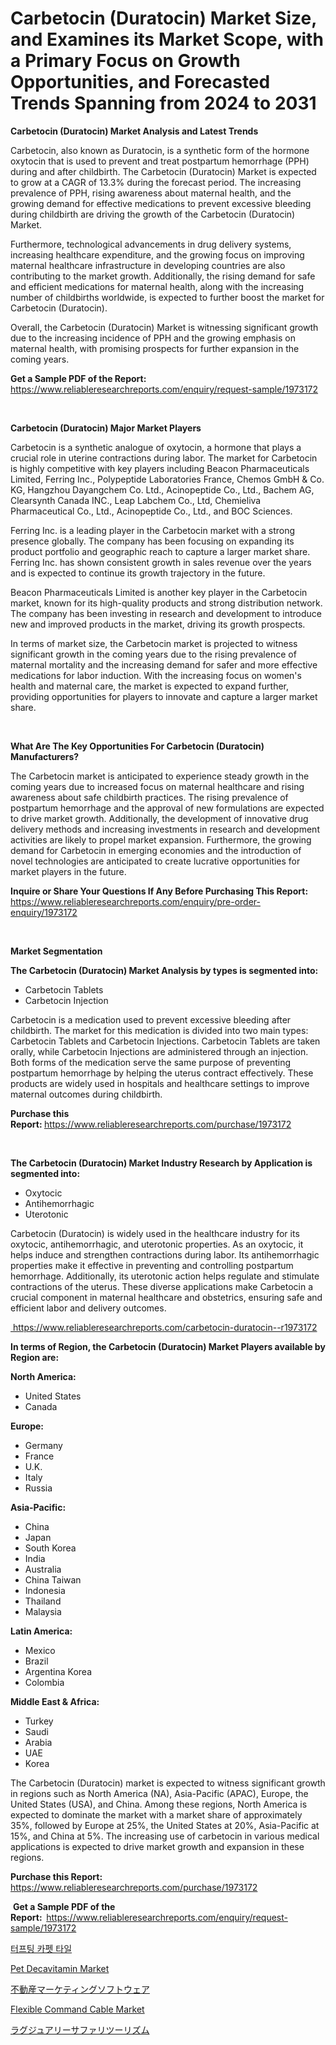 <p><h1>Carbetocin (Duratocin) Market Size, and Examines its Market Scope, with a Primary Focus on Growth Opportunities, and Forecasted Trends Spanning from 2024 to 2031</h1></p><p><strong>Carbetocin (Duratocin) Market Analysis and Latest Trends</strong></p>
<p><p>Carbetocin, also known as Duratocin, is a synthetic form of the hormone oxytocin that is used to prevent and treat postpartum hemorrhage (PPH) during and after childbirth. The Carbetocin (Duratocin) Market is expected to grow at a CAGR of 13.3% during the forecast period. The increasing prevalence of PPH, rising awareness about maternal health, and the growing demand for effective medications to prevent excessive bleeding during childbirth are driving the growth of the Carbetocin (Duratocin) Market.</p><p>Furthermore, technological advancements in drug delivery systems, increasing healthcare expenditure, and the growing focus on improving maternal healthcare infrastructure in developing countries are also contributing to the market growth. Additionally, the rising demand for safe and efficient medications for maternal health, along with the increasing number of childbirths worldwide, is expected to further boost the market for Carbetocin (Duratocin).</p><p>Overall, the Carbetocin (Duratocin) Market is witnessing significant growth due to the increasing incidence of PPH and the growing emphasis on maternal health, with promising prospects for further expansion in the coming years.</p></p>
<p><strong>Get a Sample PDF of the Report:&nbsp;</strong> <a href="https://www.reliableresearchreports.com/enquiry/request-sample/1973172">https://www.reliableresearchreports.com/enquiry/request-sample/1973172</a></p>
<p>&nbsp;</p>
<p><strong>Carbetocin (Duratocin) Major Market Players</strong></p>
<p><p>Carbetocin is a synthetic analogue of oxytocin, a hormone that plays a crucial role in uterine contractions during labor. The market for Carbetocin is highly competitive with key players including Beacon Pharmaceuticals Limited, Ferring Inc., Polypeptide Laboratories France, Chemos GmbH & Co. KG, Hangzhou Dayangchem Co. Ltd., Acinopeptide Co., Ltd., Bachem AG, Clearsynth Canada INC., Leap Labchem Co., Ltd, Chemieliva Pharmaceutical Co., Ltd., Acinopeptide Co., Ltd., and BOC Sciences.</p><p>Ferring Inc. is a leading player in the Carbetocin market with a strong presence globally. The company has been focusing on expanding its product portfolio and geographic reach to capture a larger market share. Ferring Inc. has shown consistent growth in sales revenue over the years and is expected to continue its growth trajectory in the future.</p><p>Beacon Pharmaceuticals Limited is another key player in the Carbetocin market, known for its high-quality products and strong distribution network. The company has been investing in research and development to introduce new and improved products in the market, driving its growth prospects.</p><p>In terms of market size, the Carbetocin market is projected to witness significant growth in the coming years due to the rising prevalence of maternal mortality and the increasing demand for safer and more effective medications for labor induction. With the increasing focus on women's health and maternal care, the market is expected to expand further, providing opportunities for players to innovate and capture a larger market share.</p></p>
<p>&nbsp;</p>
<p><strong>What Are The Key Opportunities For Carbetocin (Duratocin) Manufacturers?</strong></p>
<p><p>The Carbetocin market is anticipated to experience steady growth in the coming years due to increased focus on maternal healthcare and rising awareness about safe childbirth practices. The rising prevalence of postpartum hemorrhage and the approval of new formulations are expected to drive market growth. Additionally, the development of innovative drug delivery methods and increasing investments in research and development activities are likely to propel market expansion. Furthermore, the growing demand for Carbetocin in emerging economies and the introduction of novel technologies are anticipated to create lucrative opportunities for market players in the future.</p></p>
<p><strong>Inquire or Share Your Questions If Any Before Purchasing This Report:</strong> <a href="https://www.reliableresearchreports.com/enquiry/pre-order-enquiry/1973172">https://www.reliableresearchreports.com/enquiry/pre-order-enquiry/1973172</a></p>
<p>&nbsp;</p>
<p><strong>Market Segmentation</strong></p>
<p><strong>The Carbetocin (Duratocin) Market Analysis by types is segmented into:</strong></p>
<p><ul><li>Carbetocin Tablets</li><li>Carbetocin Injection</li></ul></p>
<p><p>Carbetocin is a medication used to prevent excessive bleeding after childbirth. The market for this medication is divided into two main types: Carbetocin Tablets and Carbetocin Injections. Carbetocin Tablets are taken orally, while Carbetocin Injections are administered through an injection. Both forms of the medication serve the same purpose of preventing postpartum hemorrhage by helping the uterus contract effectively. These products are widely used in hospitals and healthcare settings to improve maternal outcomes during childbirth.</p></p>
<p><strong>Purchase this Report:&nbsp;</strong><a href="https://www.reliableresearchreports.com/purchase/1973172">https://www.reliableresearchreports.com/purchase/1973172</a></p>
<p>&nbsp;</p>
<p><strong>The Carbetocin (Duratocin) Market Industry Research by Application is segmented into:</strong></p>
<p><ul><li>Oxytocic</li><li>Antihemorrhagic</li><li>Uterotonic</li></ul></p>
<p><p>Carbetocin (Duratocin) is widely used in the healthcare industry for its oxytocic, antihemorrhagic, and uterotonic properties. As an oxytocic, it helps induce and strengthen contractions during labor. Its antihemorrhagic properties make it effective in preventing and controlling postpartum hemorrhage. Additionally, its uterotonic action helps regulate and stimulate contractions of the uterus. These diverse applications make Carbetocin a crucial component in maternal healthcare and obstetrics, ensuring safe and efficient labor and delivery outcomes.</p></p>
<p><a href="https://www.reliableresearchreports.com/carbetocin-duratocin--r1973172">&nbsp;https://www.reliableresearchreports.com/carbetocin-duratocin--r1973172</a></p>
<p><strong>In terms of Region, the Carbetocin (Duratocin) Market Players available by Region are:</strong></p>
<p>
    <p> <strong> North America: </strong>
        <ul>
            <li>United States</li>
            <li>Canada</li>
        </ul>
        </p> 
    <p> <strong> Europe: </strong>
        <ul>
            <li>Germany</li>
            <li>France</li>
            <li>U.K.</li>
            <li>Italy</li>
            <li>Russia</li>
        </ul>
        </p> 
    <p> <strong> Asia-Pacific: </strong>
        <ul>
            <li>China</li>
            <li>Japan</li>
            <li>South Korea</li>
            <li>India</li>
            <li>Australia</li>
            <li>China Taiwan</li>
            <li>Indonesia</li>
            <li>Thailand</li>
            <li>Malaysia</li>
        </ul>
        </p> 
    <p> <strong> Latin America: </strong>
        <ul>
            <li>Mexico</li>
            <li>Brazil</li>
            <li>Argentina Korea</li>
            <li>Colombia</li>
        </ul>
        </p> 
    <p> <strong> Middle East & Africa: </strong>
        <ul>
            <li>Turkey</li>
            <li>Saudi</li>
            <li>Arabia</li>
            <li>UAE</li>
            <li>Korea</li>
        </ul>
    </p>
    </p>
<p><p>The Carbetocin (Duratocin) market is expected to witness significant growth in regions such as North America (NA), Asia-Pacific (APAC), Europe, the United States (USA), and China. Among these regions, North America is expected to dominate the market with a market share of approximately 35%, followed by Europe at 25%, the United States at 20%, Asia-Pacific at 15%, and China at 5%. The increasing use of carbetocin in various medical applications is expected to drive market growth and expansion in these regions.</p></p>
<p><strong>Purchase this Report: </strong><a href="https://www.reliableresearchreports.com/purchase/1973172">https://www.reliableresearchreports.com/purchase/1973172</a></p>
<p>&nbsp;<strong>Get a Sample PDF of the Report:&nbsp;&nbsp;</strong><a href="https://www.reliableresearchreports.com/enquiry/request-sample/1973172">https://www.reliableresearchreports.com/enquiry/request-sample/1973172</a></p>
<p><strong></strong></p>
<p><p><a href="https://github.com/RichardLueilwitz787/Market-Research-Report-List-1/blob/main/994049257838.md">터프팅 카펫 타일</a></p><p><a href="https://github.com/derrinmiltonellis35gcl/Market-Research-Report-List-2/blob/main/pet-decavitamin-market.md">Pet Decavitamin Market</a></p><p><a href="https://github.com/JacksonWiza1924/Market-Research-Report-List-1/blob/main/422885359433.md">不動産マーケティングソフトウェア</a></p><p><a href="https://issuu.com/reportprime-2/docs/flexible-command-cable-market-size-2030.pptx">Flexible Command Cable Market</a></p><p><a href="https://github.com/hwbcz413288296/Market-Research-Report-List-2/blob/main/909500259432.md">ラグジュアリーサファリツーリズム</a></p></p>